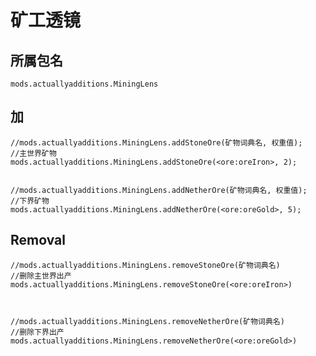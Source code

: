 # 矿工透镜

## 所属包名

`mods.actuallyadditions.MiningLens`

## 加

```zenscript
//mods.actuallyadditions.MiningLens.addStoneOre(矿物词典名, 权重值);
//主世界矿物
mods.actuallyadditions.MiningLens.addStoneOre(<ore:oreIron>, 2);


//mods.actuallyadditions.MiningLens.addNetherOre(矿物词典名, 权重值);
//下界矿物
mods.actuallyadditions.MiningLens.addNetherOre(<ore:oreGold>, 5);
```

## Removal

```zenscript
//mods.actuallyadditions.MiningLens.removeStoneOre(矿物词典名)
//删除主世界出产
mods.actuallyadditions.MiningLens.removeStoneOre(<ore:oreIron>)



//mods.actuallyadditions.MiningLens.removeNetherOre(矿物词典名)
//删除下界出产
mods.actuallyadditions.MiningLens.removeNetherOre(<ore:oreGold>)
```